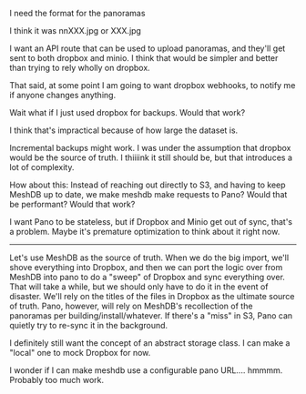 I need the format for the panoramas

I think it was nnXXX.jpg or XXX.jpg

I want an API route that can be used to upload panoramas, and they'll get sent to both dropbox and minio. I think that would be simpler and better than trying to rely wholly on dropbox.

That said, at some point I am going to want dropbox webhooks, to notify me if anyone changes anything.

Wait what if I just used dropbox for backups. Would that work?

I think that's impractical because of how large the dataset is.

Incremental backups might work. I was under the assumption that dropbox would be the source of truth. I thiiiink it still should be, but that introduces a lot of complexity.

How about this: Instead of reaching out directly to S3, and having to keep MeshDB up to date, we make meshdb make requests to Pano? Would that be performant? Would that work?

I want Pano to be stateless, but if Dropbox and Minio get out of sync, that's a problem. Maybe it's premature optimization to think about it right now.

---

Let's use MeshDB as the source of truth. When we do the big import, we'll shove everything into Dropbox, and then we can port the logic over from MeshDB into pano to do a "sweep" of Dropbox and sync everything over. That will take a while, but we should only have to do it in the event of disaster. We'll rely on the titles of the files in Dropbox as the ultimate source of truth. Pano, however, will rely on MeshDB's recollection of the panoramas per building/install/whatever. If there's a "miss" in S3, Pano can quietly try to re-sync it in the background.

I definitely still want the concept of an abstract storage class. I can make a "local" one to mock Dropbox for now.

I wonder if I can make meshdb use a configurable pano URL.... hmmmm. Probably too much work.
